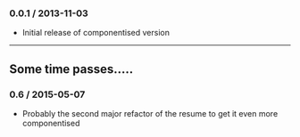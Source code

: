 ### 0.0.1 / 2013-11-03

* Initial release of componentised version

---
Some time passes.....
---

### 0.6 / 2015-05-07

* Probably the second major refactor of the resume to get it even more componentised

